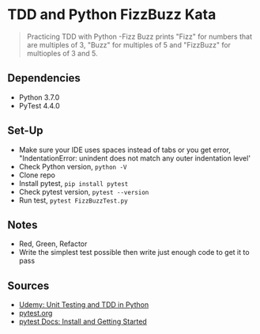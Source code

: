 # TDD and Python FizzBuzz Kata

>Practicing TDD with Python
>-Fizz Buzz prints "Fizz" for numbers that are multiples of 3, "Buzz" for multiples of 5 and "FizzBuzz" for multioples of 3 and 5.

## Dependencies

- Python 3.7.0
- PyTest 4.4.0
  

## Set-Up

- Make sure your IDE uses spaces instead of tabs or you get error, "IndentationError: unindent does not match any outer indentation level'
- Check Python version, `python -V`
- Clone repo
- Install pytest, `pip install pytest`
- Check pytest version, `pytest --version`
- Run test, `pytest FizzBuzzTest.py`

## Notes

- Red, Green, Refactor
- Write the simplest test possible then write just enough code to get it to pass



## Sources

- [Udemy: Unit Testing and TDD in Python](https://www.udemy.com/unit-testing-and-tdd-in-python/)
- [pytest.org](https://docs.pytest.org)
- [pytest Docs: Install and Getting Started](https://docs.pytest.org/en/3.0.0/getting-started.html)

